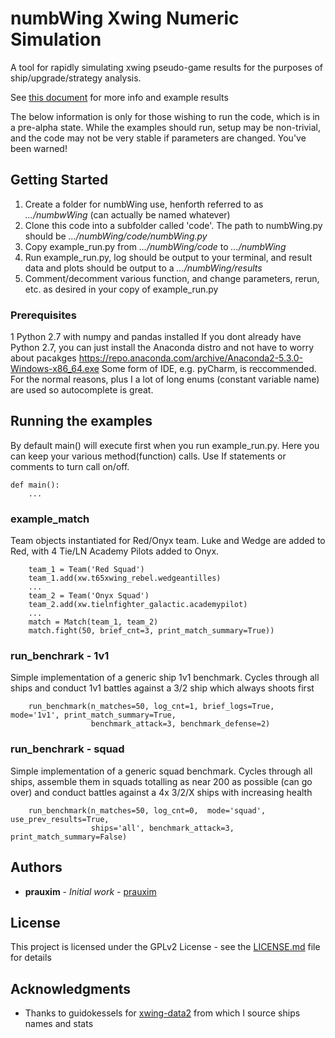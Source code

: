 # numbWing Xwing Numeric Simulation

A tool for rapidly simulating xwing pseudo-game results for the purposes of ship/upgrade/strategy analysis.

See [this document](https://docs.google.com/spreadsheets/d/1VnyW3T58IwbWJut5lsA-ENhPpKDiGgfEvwx1bO5U_E0/edit?usp=sharing) for more info and example results

The below information is only for those wishing to run the code, which is in a pre-alpha state. While the examples should run, setup may be non-trivial, and the code may not be very stable if parameters are changed. You've been warned!

## Getting Started

1. Create a folder for numbWing use, henforth referred to as *.../numbwWing* (can actually be named whatever)
2. Clone this code into a subfolder called 'code'. The path to numbWing.py should be *.../numbWing/code/numbWing.py*
3. Copy example_run.py from *.../numbWing/code* to *.../numbWing*
4. Run example_run.py, log should be output to your terminal, and result data and plots should be output to a *.../numbWing/results*
5. Comment/decomment various function, and change parameters, rerun, etc. as desired in your copy of example_run.py

### Prerequisites
1
Python 2.7 with numpy and pandas installed
	If you dont already have Python 2.7, you can just install the Anaconda distro and not have to worry about pacakges
		https://repo.anaconda.com/archive/Anaconda2-5.3.0-Windows-x86_64.exe
Some form of IDE,  e.g. pyCharm, is reccommended. For the normal reasons, plus I a lot of long enums (constant variable name) are used so autocomplete is great.


## Running the examples

By default main() will execute first when you run example_run.py. Here you can keep your various method(function) calls. Use If statements or comments to turn call on/off.
```
def main():
	...
```

### example_match

Team objects instantiated for Red/Onyx team. Luke and Wedge are added to Red, with 4 Tie/LN Academy Pilots added to Onyx.

```
	team_1 = Team('Red Squad')
	team_1.add(xw.t65xwing_rebel.wedgeantilles)
	...
	team_2 = Team('Onyx Squad')
	team_2.add(xw.tielnfighter_galactic.academypilot)
	...
	match = Match(team_1, team_2)
	match.fight(50, brief_cnt=3, print_match_summary=True))
```

### run_benchrark - 1v1

Simple implementation of a generic ship 1v1 benchmark. Cycles through all ships and conduct 1v1 battles against a 3/2 ship which always shoots first

```
    run_benchmark(n_matches=50, log_cnt=1, brief_logs=True, mode='1v1', print_match_summary=True,
                  benchmark_attack=3, benchmark_defense=2)
```

### run_benchrark - squad

Simple implementation of a generic squad benchmark. Cycles through all ships, assemble them in squads totalling as near 200 as possible (can go over) and conduct battles against a 4x 3/2/X ships with increasing health

```
    run_benchmark(n_matches=50, log_cnt=0,  mode='squad', use_prev_results=True,
                  ships='all', benchmark_attack=3, print_match_summary=False)
```

## Authors

* **prauxim** - *Initial work* - [prauxim](https://github.com/PurpleBooth)

## License

This project is licensed under the GPLv2 License - see the [LICENSE.md](LICENSE.md) file for details

## Acknowledgments

* Thanks to guidokessels for [xwing-data2](https://github.com/guidokessels/xwing-data2) from which I source ships names and stats 


